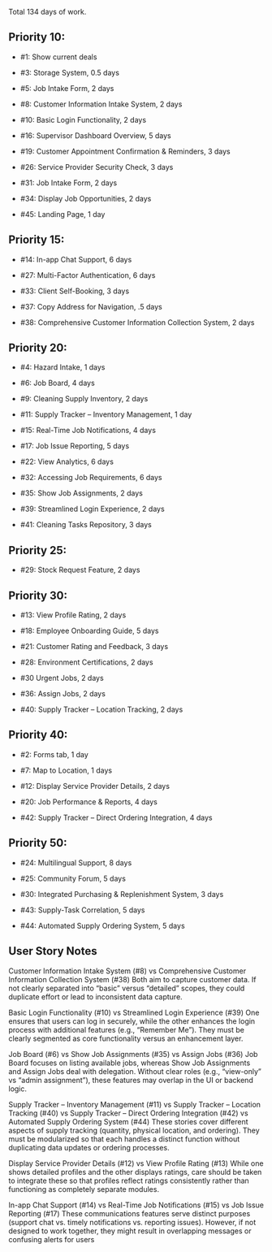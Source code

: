 Total 134 days of work.

## Priority 10:
* #1: Show current deals

* #3: Storage System, 0.5 days

* #5: Job Intake Form, 2 days

* #8: Customer Information Intake System, 2 days

* #10: Basic Login Functionality, 2 days

* #16: Supervisor Dashboard Overview, 5 days

* #19: Customer Appointment Confirmation & Reminders, 3 days

* #26: Service Provider Security Check, 3 days

* #31: Job Intake Form, 2 days

* #34: Display Job Opportunities, 2 days

* #45: Landing Page, 1 day


## Priority 15:
* #14: In-app Chat Support, 6 days

* #27: Multi-Factor Authentication, 6 days

* #33: Client Self-Booking, 3 days

* #37: Copy Address for Navigation, .5 days

* #38: Comprehensive Customer Information Collection System, 2 days


## Priority 20:
* #4: Hazard Intake, 1 days

* #6: Job Board, 4 days

* #9: Cleaning Supply Inventory, 2 days

* #11: Supply Tracker – Inventory Management, 1 day

* #15: Real-Time Job Notifications, 4 days

* #17: Job Issue Reporting, 5 days

* #22: View Analytics, 6 days

* #32: Accessing Job Requirements, 6 days

* #35: Show Job Assignments, 2 days

* #39: Streamlined Login Experience, 2 days

* #41: Cleaning Tasks Repository, 3 days


## Priority 25:
* #29: Stock Request Feature, 2 days


## Priority 30:
* #13: View Profile Rating, 2 days

* #18: Employee Onboarding Guide, 5 days

* #21: Customer Rating and Feedback, 3 days

* #28: Environment Certifications, 2 days

* #30 Urgent Jobs, 2 days

* #36: Assign Jobs, 2 days

* #40: Supply Tracker – Location Tracking, 2 days


## Priority 40:
* #2: Forms tab, 1 day

* #7: Map to Location, 1 days

* #12: Display Service Provider Details, 2 days

* #20: Job Performance & Reports, 4 days

* #42: Supply Tracker – Direct Ordering Integration, 4 days


## Priority 50:
* #24: Multilingual Support, 8 days

* #25: Community Forum, 5 days

* #30: Integrated Purchasing & Replenishment System, 3 days

* #43: Supply-Task Correlation, 5 days

* #44: Automated Supply Ordering System, 5 days


## User Story Notes ##
Customer Information Intake System (#8) vs Comprehensive Customer Information Collection System (#38) Both aim to capture customer data. If not clearly separated into “basic” versus “detailed” scopes, they could duplicate effort or lead to inconsistent data capture.

Basic Login Functionality (#10) vs Streamlined Login Experience (#39) One ensures that users can log in securely, while the other enhances the login process with additional features (e.g., “Remember Me”). They must be clearly segmented as core functionality versus an enhancement layer.

Job Board (#6) vs Show Job Assignments (#35) vs Assign Jobs (#36) Job Board focuses on listing available jobs, whereas Show Job Assignments and Assign Jobs deal with delegation. Without clear roles (e.g., “view-only” vs “admin assignment”), these features may overlap in the UI or backend logic.

Supply Tracker – Inventory Management (#11) vs Supply Tracker – Location Tracking (#40) vs Supply Tracker – Direct Ordering Integration (#42) vs Automated Supply Ordering System (#44) These stories cover different aspects of supply tracking (quantity, physical location, and ordering). They must be modularized so that each handles a distinct function without duplicating data updates or ordering processes.

Display Service Provider Details (#12) vs View Profile Rating (#13) While one shows detailed profiles and the other displays ratings, care should be taken to integrate these so that profiles reflect ratings consistently rather than functioning as completely separate modules.

In-app Chat Support (#14) vs Real-Time Job Notifications (#15) vs Job Issue Reporting (#17) These communications features serve distinct purposes (support chat vs. timely notifications vs. reporting issues). However, if not designed to work together, they might result in overlapping messages or confusing alerts for users